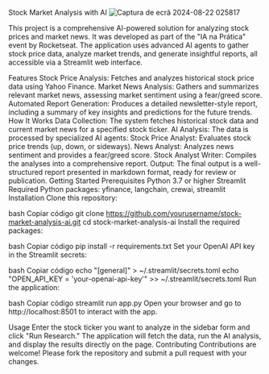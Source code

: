 Stock Market Analysis with AI
![Captura de ecrã 2024-08-22 025817](https://github.com/user-attachments/assets/0fa267c2-9704-49da-94a3-a60e8c3f1fa0)


This project is a comprehensive AI-powered solution for analyzing stock prices and market news. It was developed as part of the "IA na Prática" event by Rocketseat. The application uses advanced AI agents to gather stock price data, analyze market trends, and generate insightful reports, all accessible via a Streamlit web interface.

Features
Stock Price Analysis: Fetches and analyzes historical stock price data using Yahoo Finance.
Market News Analysis: Gathers and summarizes relevant market news, assessing market sentiment using a fear/greed score.
Automated Report Generation: Produces a detailed newsletter-style report, including a summary of key insights and predictions for the future trends.
How It Works
Data Collection: The system fetches historical stock data and current market news for a specified stock ticker.
AI Analysis: The data is processed by specialized AI agents:
Stock Price Analyst: Evaluates stock price trends (up, down, or sideways).
News Analyst: Analyzes news sentiment and provides a fear/greed score.
Stock Analyst Writer: Compiles the analyses into a comprehensive report.
Output: The final output is a well-structured report presented in markdown format, ready for review or publication.
Getting Started
Prerequisites
Python 3.7 or higher
Streamlit
Required Python packages: yfinance, langchain, crewai, streamlit
Installation
Clone this repository:

bash
Copiar código
git clone https://github.com/yourusername/stock-market-analysis-ai.git
cd stock-market-analysis-ai
Install the required packages:

bash
Copiar código
pip install -r requirements.txt
Set your OpenAI API key in the Streamlit secrets:

bash
Copiar código
echo "[general]" > ~/.streamlit/secrets.toml
echo "OPEN_API_KEY = 'your-openai-api-key'" >> ~/.streamlit/secrets.toml
Run the application:

bash
Copiar código
streamlit run app.py
Open your browser and go to http://localhost:8501 to interact with the app.

Usage
Enter the stock ticker you want to analyze in the sidebar form and click "Run Research."
The application will fetch the data, run the AI analysis, and display the results directly on the page.
Contributing
Contributions are welcome! Please fork the repository and submit a pull request with your changes.
